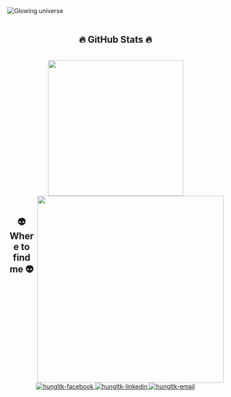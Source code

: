 <div class="container">
  <img src="https://github.githubassets.com/images/modules/site/home/hero-glow.svg" alt="Glowing universe" class="background-lights">
  <div id="globeCanvas"></div>
</div>

<script src="https://cdnjs.cloudflare.com/ajax/libs/three.js/r128/three.min.js"></script>
<script src="https://cdnjs.cloudflare.com/ajax/libs/jquery/3.6.0/jquery.min.js"></script>
<script>
  // Three.js Globe Code
  const container = document.getElementById('globeCanvas');
  const scene = new THREE.Scene();
  const renderer = new THREE.WebGLRenderer({ alpha: true });
  renderer.setClearColor(0x000000, 0);
  renderer.setSize(container.offsetHeight, container.offsetHeight);
  scene.background = null;
  container.appendChild(renderer.domElement);

  const light1 = new THREE.PointLight(0x5a54ff, 0.75);
  light1.position.set(-150, 150, -50);
  const light2 = new THREE.PointLight(0x4158f6, 0.75);
  light2.position.set(-400, 200, 150);
  const light3 = new THREE.PointLight(0x803bff, 0.7);
  light3.position.set(100, 250, -100);
  scene.add(light1, light2, light3);

  const atmosphereShader = {
    'atmosphere': {
      uniforms: {},
      vertexShader: `
        varying vec3 vNormal;
        void main() {
          vNormal = normalize( normalMatrix * normal );
          gl_Position = projectionMatrix * modelViewMatrix * vec4( position, 1.0 );
        }`,
      fragmentShader: `
        varying vec3 vNormal;
        void main() {
          float intensity = pow( 0.99 - dot( vNormal, vec3( 0, 0, 1.0 ) ), 6.0 );
          gl_FragColor = vec4( .28, .48, 1.0, 1.0 ) * intensity;
        }`
    }
  };

  const atmosphereGeometry = new THREE.SphereGeometry(2, 64, 64);
  const atmosphereMaterial = new THREE.ShaderMaterial({
    uniforms: THREE.UniformsUtils.clone(atmosphereShader['atmosphere'].uniforms),
    vertexShader: atmosphereShader['atmosphere'].vertexShader,
    fragmentShader: atmosphereShader['atmosphere'].fragmentShader,
    side: THREE.BackSide,
    blending: THREE.AdditiveBlending,
    transparent: true
  });
  const atm = new THREE.Mesh(atmosphereGeometry, atmosphereMaterial);
  atm.scale.set(1.05, 1.05, 1.05);
  scene.add(atm);
  atm.position.set(-.1, .1, 0);

  const sphereGeometry = new THREE.SphereGeometry(2, 64, 64);
  const sphereMaterial = new THREE.MeshLambertMaterial({ color: 0xeeeeee });
  const sphere = new THREE.Mesh(sphereGeometry, sphereMaterial);
  scene.add(sphere);

  const loader = new THREE.TextureLoader();
  const overlayMaterial = new THREE.MeshBasicMaterial({
    map: loader.load('https://i.imgur.com/JLFp6Ws.png'),
    transparent: true
  });
  const overlaySphereGeometry = new THREE.SphereGeometry(2.003, 64, 64);
  const overlaySphere = new THREE.Mesh(overlaySphereGeometry, overlayMaterial);
  sphere.add(overlaySphere);

  // (Bezier curves, cylinders, and rotation code continue...)

  const camera = new THREE.PerspectiveCamera(75, 900 / 900, 0.1, 1000);
  camera.position.z = 6;

  const animate = function() {
    requestAnimationFrame(animate);
    sphere.rotation.y += 0.0005;
    renderer.render(scene, camera);
  };
  animate();
</script>

<br>
<h2 align="center">🔥 GitHub Stats 🔥</h2>
<!-- https://github.com/anuraghazra/github-readme-stats -->
<br>
<div align=center>
  <a href="#" title="Le Tran Kim Hung">
    <img width="315" align="center" src="https://github-readme-stats.vercel.app/api/top-langs/?username=LeTranKimHung&hide=c%23,powershell,Mathematica,Ruby,Objective-C,Objective-C%2b%2b,Cuda&title_color=61dafb&text_color=ffffff&icon_color=61dafb&bg_color=20232a&langs_count=8&layout=compact&border_color=61dafb&hide_border=true" />
  </a>
  <a href="#" title="Le Tran Kim Hung">
    <img align="right" width="434" src="https://github-readme-stats.vercel.app/api?username=LeTranKimHung&show_icons=true&theme=react&border_color=61dafb&hide_border=true&rank_icon=github&include_all_commits=true" />
  </a>
</div>

<br>
<h2 align="center">👽 Where to find me 👽</h2>
<br>

<div align="center">
  <a href="https://www.facebook.com/hung.letrankim.16" target="blank">
    <img src="https://img.icons8.com/bubbles/100/000000/facebook-new.png" alt="hungltk-facebook" />
  </a>
  <a href="https://www.linkedin.com/in/hungltk" target="blank">
    <img src="https://img.icons8.com/bubbles/100/000000/linkedin.png" alt="hungltk-linkedin" />
  </a>
  <a href="mailto:hungltk2004@gmail.com" target="top">
    <img src="https://img.icons8.com/bubbles/100/000000/apple-mail.png" alt="hungltk-email" />
  </a>
</div>

<br>

<!--
**LeTranKimHung/LeTranKimHung** is a ✨ _special_ ✨ repository because its `README.md` (this file) appears on your GitHub profile.

Here are some ideas to get you started:

- 🔭 I’m currently working on ...
- 🌱 I’m currently learning ...
- 👯 I’m looking to collaborate on ...
- 🤔 I’m looking for help with ...
- 💬 Ask me about ...
- 📫 How to reach me: ...
- 😄 Pronouns: ...
- ⚡ Fun fact: ...
-->
